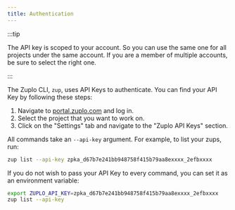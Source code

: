 ```yaml
---
title: Authentication
---
```


:::tip

The API key is scoped to your account. So you can use the same one for all
projects under the same account. If you are a member of multiple accounts, be
sure to select the right one.

:::

The Zuplo CLI, `zup`, uses API Keys to authenticate. You can find your API Key
by following these steps:

1. Navigate to [portal.zuplo.com](https://portal.zuplo.com) and log in.
2. Select the project that you want to work on.
3. Click on the "Settings" tab and navigate to the "Zuplo API Keys" section.

All commands take an `--api-key` argument. For example, to list your zups, run:

```bash
zup list --api-key zpka_d67b7e241bb948758f415b79aa8exxxx_2efbxxxx
```

If you do not wish to pass your API Key to every command, you can set it as an
environment variable:

```bash
export ZUPLO_API_KEY=zpka_d67b7e241bb948758f415b79aa8exxxx_2efbxxxx
zup list --api-key
```
